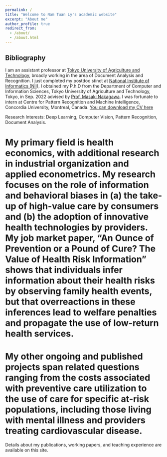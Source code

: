 ```yaml
---
permalink: /
title: "Welcome to Nam Tuan Ly's academic website"
excerpt: "About me"
author_profile: true
redirect_from: 
  - /about/
  - /about.html
---
```


## Bibliography
I am an assistant professor at [Tokyo University of Agriculture and Technology](https://www.tuat.ac.jp/en/), broadly working in the area of Document Analysis and Recognition. I just completed my postdoc stinct at [National Institute of Informatics (NII)](https://www.nii.ac.jp/en/). I obtained my P.h.D from the Department of Computer and Information Sciences, Tokyo University of Agriculture and Technology, Tokyo, in Sep. 2022 advised by [Prof. Masaki Nakagawa](http://web.tuat.ac.jp/~nakagawa/en/nakagawa.html). I was fortunate to intern at Centre for Pattern Recognition and Machine Intelligence, Concordia University, Montreal, Canada. [You can download my CV here](http://namtuanly.github.io/files/NamLy_CV.pdf)

Research Interests: Deep Learning, Computer Vision, Pattern Recognition, Document Analysis.

# My primary field is health economics, with additional research in industrial organization and applied econometrics. My research focuses on the role of information and behavioral biases in (a) the take-up of high-value care by consumers and (b) the adoption of innovative health technologies by providers. My job market paper, “An Ounce of Prevention or a Pound of Cure? The Value of Health Risk Information” shows that individuals infer information about their health risks by observing family health events, but that overreactions in these inferences lead to welfare penalties and propagate the use of low-return health services.

# My other ongoing and published projects span related questions ranging from the costs associated with preventive care utilization to the use of care for specific at-risk populations, including those living with mental illness and providers treating cardiovascular disease. 

Details about my publications, working papers, and teaching experience are available on this site.
